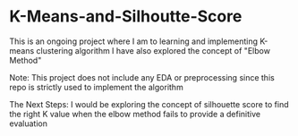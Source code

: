 # K-Means-and-Silhoutte-Score

This is an ongoing project where I am to learning and implementing K-means clustering algorithm
I have also explored the concept of "Elbow Method"

Note: This project does not include any EDA or preprocessing since this repo is strictly used to implement the algorithm 

The Next Steps:
I would be exploring the concept of silhouette score to find the right K value when the elbow method fails to provide a definitive evaluation

